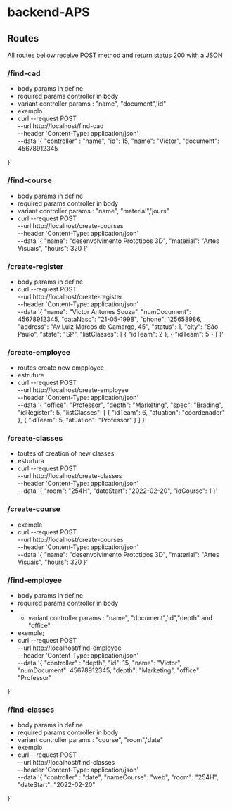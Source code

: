 # backend-APS
 
## Routes

All routes bellow receive POST method and return status 200 with a JSON

### /find-cad
- body params in define
- required params controller in body
- variant controller params : "name", "document",'id"
- exemplo
- curl --request POST \
  --url http://localhost/find-cad \
  --header 'Content-Type: application/json' \
  --data '{
	"controller" : "name",
	"id": 15,
	"name": "Victor",
	"document": 45678912345
	
}'

### /find-course
- body params in define
- required params controller in body
- variant controller params : "name", "material",'jours"
-  curl --request POST \
  --url http://localhost/create-courses \
  --header 'Content-Type: application/json' \
  --data '{
	"name": "desenvolvimento Prototipos 3D",
	"material": "Artes Visuais",
	"hours": 320
}'

### /create-register
- body params in define
-  curl --request POST \
  --url http://localhost/create-register \
  --header 'Content-Type: application/json' \
  --data '{
	"name": "Victor Antunes Souza",
	"numDocument": 45678912345,
	"dataNasc": "21-05-1998",
	"phone": 125658986,
	"address": "Av Luiz Marcos de Camargo, 45",
	"status": 1,
	"city": "São Paulo",
	"state": "SP",
	"listClasses": [
		{
			"idTeam": 2
		},
		{
			"idTeam": 5
		}
	]
}'

### /create-employee
- routes create new empployee
- estruture
 - curl --request POST \
  --url http://localhost/create-employee \
  --header 'Content-Type: application/json' \
  --data '{
	"office": "Professor",
	"depth": "Marketing",
	"spec": "Brading",
	"idRegister": 5,
	"listClasses": [
		{
			"idTeam": 6,
			"atuation": "coordenador"
		},
		{
			"idTeam": 5,
			"atuation": "Professor"
		}
	]
}'

### /create-classes
- toutes of creation of new classes 
- esturtura
- curl --request POST \
  --url http://localhost/create-classes \
  --header 'Content-Type: application/json' \
  --data '{
	"room": "254H",
	"dateStart": "2022-02-20",
	"idCourse": 1
}'

### /create-course
- exemple
- curl --request POST \
  --url http://localhost/create-courses \
  --header 'Content-Type: application/json' \
  --data '{
	"name": "desenvolvimento Prototipos 3D",
	"material": "Artes Visuais",
	"hours": 320
}'

### /find-employee
- body params in define
- required params controller in body
- - variant controller params : "name", "document",'id","depth" and "office"
- exemple;
- curl --request POST \
  --url http://localhost/find-employee \
  --header 'Content-Type: application/json' \
  --data '{
	"controller" : "depth",
	"id": 15,
	"name": "Victor",
	"numDocument": 45678912345,
	"depth": "Marketing",
	"office": "Professor"
	
}'

### /find-classes
- body params in define
-  required params controller in body
- variant controller params : "course", "room",'date"
- exemplo
- curl --request POST \
  --url http://localhost/find-classes \
  --header 'Content-Type: application/json' \
  --data '{
	"controller" : "date",
	"nameCourse": "web",
	"room": "254H",
	"dateStart": "2022-02-20"
	
}'